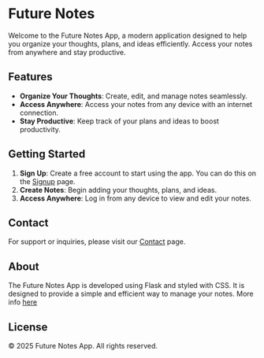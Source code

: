 # Future Notes

Welcome to the Future Notes App, a modern application designed to help you organize your thoughts, plans, and ideas efficiently. Access your notes from anywhere and stay productive.

## Features

- **Organize Your Thoughts**: Create, edit, and manage notes seamlessly.
- **Access Anywhere**: Access your notes from any device with an internet connection.
- **Stay Productive**: Keep track of your plans and ideas to boost productivity.

## Getting Started

1. **Sign Up**: Create a free account to start using the app. You can do this on the [Signup](https://bosbes.eu.pythonanywhere.com/signup_page) page.
2. **Create Notes**: Begin adding your thoughts, plans, and ideas.
3. **Access Anywhere**: Log in from any device to view and edit your notes.

## Contact

For support or inquiries, please visit our [Contact](https://bosbes.eu.pythonanywhere.com/#contact) page.

## About

The Future Notes App is developed using Flask and styled with CSS. It is designed to provide a simple and efficient way to manage your notes.
More info [here](https://bosbes.eu.pythonanywhere.com/#about)

## License

© 2025 Future Notes App. All rights reserved. 
